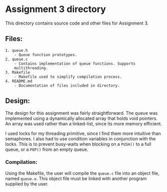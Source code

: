 # Assignment 3 directory

This directory contains source code and other files for Assignment 3.

## Files:
    1. queue.h
        - Queue function prototypes.
    2. queue.c
        - Contains implementation of queue functions. Supports
        multithreading.
    3. Makefile
        - Makefile used to simplify compilation process.
    4. README.md
        - Documentation of files included in directory.

## Design:
The design for this assignment was fairly straightforward. The queue
was implemented using a dynamically allocated array that holds void
pointers. An array was used rather than a linked-list, since its more
memory efficient.

I used locks for my threading primitive, since I find them more
intuitive than semaphores. I also had to use condition variables in
conjunction with the locks. This is to prevent busy-waits when
blocking on a `PUSH()` to a full queue, or a `POP()` from an empty
queue.

### Compilation:
Using the Makefile, the user will compile the `queue.c` file into
an object file, named `queue.o`. This object file must be linked
with another program supplied by the user.